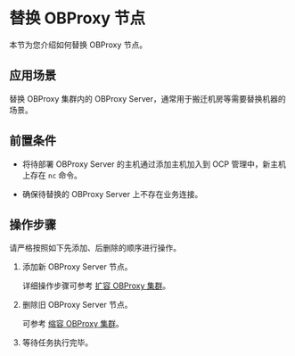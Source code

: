 # 替换 OBProxy 节点

本节为您介绍如何替换 OBProxy 节点。

## 应用场景

替换 OBProxy 集群内的 OBProxy Server，通常用于搬迁机房等需要替换机器的场景。

## 前置条件

* 将待部署 OBProxy Server 的主机通过添加主机加入到 OCP 管理中，新主机上存在 `nc` 命令。

* 确保待替换的 OBProxy Server 上不存在业务连接。

## 操作步骤

请严格按照如下先添加、后删除的顺序进行操作。

1. 添加新 OBProxy Server 节点。

    详细操作步骤可参考 [扩容 OBProxy 集群](1000.expanding-the-obproxy-cluster.md)。

2. 删除旧 OBProxy Server 节点。

    可参考 [缩容 OBProxy 集群](1100.scaling-down-the-obproxy-cluster.md)。

3. 等待任务执行完毕。

